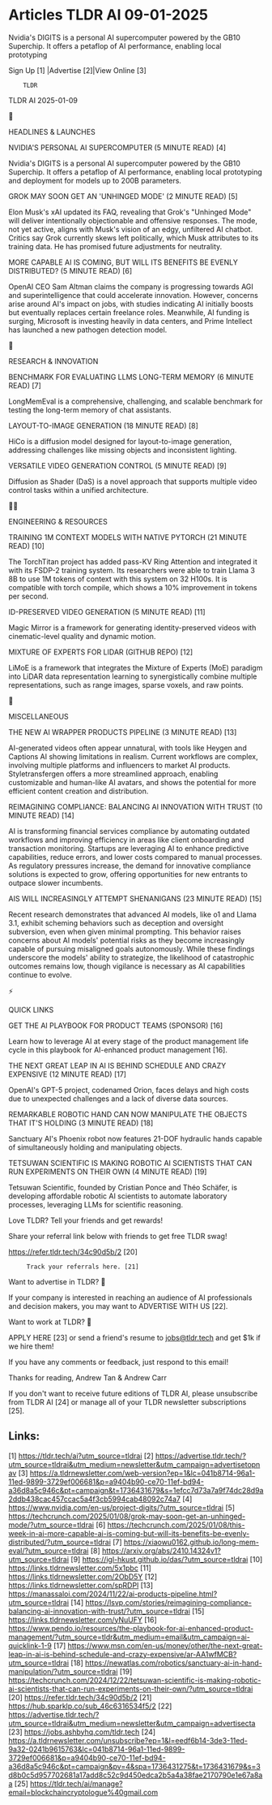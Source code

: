 # Articles TLDR AI 09-01-2025

Nvidia's DIGITS is a personal AI supercomputer powered by the GB10
Superchip. It offers a petaflop of AI performance, enabling local
prototyping ‌ ‌ ‌ ‌ ‌ ‌ ‌ ‌ ‌ ‌ ‌ ‌ ‌ ‌ ‌ ‌ ‌ ‌ ‌ ‌ ‌ ‌ ‌ ‌ ‌ ‌  ‌ ‌ ‌ ‌ ‌ ‌ ‌ ‌ ‌ ‌ ‌ ‌ ‌ ‌ ‌ ‌ ‌ ‌ ‌ ‌ ‌ ‌ ‌ ‌ ‌ ‌ 


 Sign Up [1] |Advertise [2]|View Online [3] 

		TLDR 

TLDR AI 2025-01-09

🚀 

HEADLINES & LAUNCHES

 NVIDIA'S PERSONAL AI SUPERCOMPUTER (5 MINUTE READ) [4] 

 Nvidia's DIGITS is a personal AI supercomputer powered by the GB10
Superchip. It offers a petaflop of AI performance, enabling local
prototyping and deployment for models up to 200B parameters. 

 GROK MAY SOON GET AN 'UNHINGED MODE' (2 MINUTE READ) [5] 

 Elon Musk's xAI updated its FAQ, revealing that Grok's "Unhinged
Mode" will deliver intentionally objectionable and offensive
responses. The mode, not yet active, aligns with Musk's vision of an
edgy, unfiltered AI chatbot. Critics say Grok currently skews left
politically, which Musk attributes to its training data. He has
promised future adjustments for neutrality. 

 MORE CAPABLE AI IS COMING, BUT WILL ITS BENEFITS BE EVENLY
DISTRIBUTED? (5 MINUTE READ) [6] 

 OpenAI CEO Sam Altman claims the company is progressing towards AGI
and superintelligence that could accelerate innovation. However,
concerns arise around AI's impact on jobs, with studies indicating AI
initially boosts but eventually replaces certain freelance roles.
Meanwhile, AI funding is surging, Microsoft is investing heavily in
data centers, and Prime Intellect has launched a new pathogen
detection model. 

🧠 

RESEARCH & INNOVATION

 BENCHMARK FOR EVALUATING LLMS LONG-TERM MEMORY (6 MINUTE READ) [7] 

 LongMemEval is a comprehensive, challenging, and scalable benchmark
for testing the long-term memory of chat assistants. 

 LAYOUT-TO-IMAGE GENERATION (18 MINUTE READ) [8] 

 HiCo is a diffusion model designed for layout-to-image generation,
addressing challenges like missing objects and inconsistent lighting. 

 VERSATILE VIDEO GENERATION CONTROL (5 MINUTE READ) [9] 

 Diffusion as Shader (DaS) is a novel approach that supports multiple
video control tasks within a unified architecture. 

🧑‍💻 

ENGINEERING & RESOURCES

 TRAINING 1M CONTEXT MODELS WITH NATIVE PYTORCH (21 MINUTE READ) [10] 

 The TorchTitan project has added pass-KV Ring Attention and
integrated it with its FSDP-2 training system. Its researchers were
able to train Llama 3 8B to use 1M tokens of context with this system
on 32 H100s. It is compatible with torch compile, which shows a 10%
improvement in tokens per second. 

 ID-PRESERVED VIDEO GENERATION (5 MINUTE READ) [11] 

 Magic Mirror is a framework for generating identity-preserved videos
with cinematic-level quality and dynamic motion. 

 MIXTURE OF EXPERTS FOR LIDAR (GITHUB REPO) [12] 

 LiMoE is a framework that integrates the Mixture of Experts (MoE)
paradigm into LiDAR data representation learning to synergistically
combine multiple representations, such as range images, sparse voxels,
and raw points. 

🎁 

MISCELLANEOUS

 THE NEW AI WRAPPER PRODUCTS PIPELINE (3 MINUTE READ) [13] 

 AI-generated videos often appear unnatural, with tools like Heygen
and Captions AI showing limitations in realism. Current workflows are
complex, involving multiple platforms and influencers to market AI
products. Styletransfergen offers a more streamlined approach,
enabling customizable and human-like AI avatars, and shows the
potential for more efficient content creation and distribution. 

 REIMAGINING COMPLIANCE: BALANCING AI INNOVATION WITH TRUST (10 MINUTE
READ) [14] 

 AI is transforming financial services compliance by automating
outdated workflows and improving efficiency in areas like client
onboarding and transaction monitoring. Startups are leveraging AI to
enhance predictive capabilities, reduce errors, and lower costs
compared to manual processes. As regulatory pressures increase, the
demand for innovative compliance solutions is expected to grow,
offering opportunities for new entrants to outpace slower incumbents. 

 AIS WILL INCREASINGLY ATTEMPT SHENANIGANS (23 MINUTE READ) [15] 

 Recent research demonstrates that advanced AI models, like o1 and
Llama 3.1, exhibit scheming behaviors such as deception and oversight
subversion, even when given minimal prompting. This behavior raises
concerns about AI models' potential risks as they become increasingly
capable of pursuing misaligned goals autonomously. While these
findings underscore the models' ability to strategize, the likelihood
of catastrophic outcomes remains low, though vigilance is necessary as
AI capabilities continue to evolve. 

⚡ 

QUICK LINKS

 GET THE AI PLAYBOOK FOR PRODUCT TEAMS (SPONSOR) [16] 

 Learn how to leverage AI at every stage of the product management
life cycle in this playbook for AI-enhanced product management [16]. 

 THE NEXT GREAT LEAP IN AI IS BEHIND SCHEDULE AND CRAZY EXPENSIVE (12
MINUTE READ) [17] 

 OpenAI's GPT-5 project, codenamed Orion, faces delays and high costs
due to unexpected challenges and a lack of diverse data sources. 

 REMARKABLE ROBOTIC HAND CAN NOW MANIPULATE THE OBJECTS THAT IT'S
HOLDING (3 MINUTE READ) [18] 

 Sanctuary AI's Phoenix robot now features 21-DOF hydraulic hands
capable of simultaneously holding and manipulating objects. 

 TETSUWAN SCIENTIFIC IS MAKING ROBOTIC AI SCIENTISTS THAT CAN RUN
EXPERIMENTS ON THEIR OWN (4 MINUTE READ) [19] 

 Tetsuwan Scientific, founded by Cristian Ponce and Théo Schäfer, is
developing affordable robotic AI scientists to automate laboratory
processes, leveraging LLMs for scientific reasoning. 

Love TLDR? Tell your friends and get rewards!

 Share your referral link below with friends to get free TLDR swag! 

 https://refer.tldr.tech/34c90d5b/2 [20] 

		 Track your referrals here. [21] 

Want to advertise in TLDR? 📰

 If your company is interested in reaching an audience of AI
professionals and decision makers, you may want to ADVERTISE WITH US
[22]. 

Want to work at TLDR? 💼

 APPLY HERE [23] or send a friend's resume to jobs@tldr.tech and get
$1k if we hire them! 

 If you have any comments or feedback, just respond to this email! 

Thanks for reading, 
Andrew Tan & Andrew Carr 

If you don't want to receive future editions of TLDR AI, please
unsubscribe from TLDR AI [24] or manage all of your TLDR newsletter
subscriptions [25]. 

 

Links:
------
[1] https://tldr.tech/ai?utm_source=tldrai
[2] https://advertise.tldr.tech/?utm_source=tldrai&utm_medium=newsletter&utm_campaign=advertisetopnav
[3] https://a.tldrnewsletter.com/web-version?ep=1&lc=041b8714-96a1-11ed-9899-3729ef006681&p=a9404b90-ce70-11ef-bd94-a36d8a5c946c&pt=campaign&t=1736431679&s=1efcc7d73a7a9f74dc28d9a2ddb438cac457ccac5a4f3cb5994cab48092c74a7
[4] https://www.nvidia.com/en-us/project-digits/?utm_source=tldrai
[5] https://techcrunch.com/2025/01/08/grok-may-soon-get-an-unhinged-mode/?utm_source=tldrai
[6] https://techcrunch.com/2025/01/08/this-week-in-ai-more-capable-ai-is-coming-but-will-its-benefits-be-evenly-distributed/?utm_source=tldrai
[7] https://xiaowu0162.github.io/long-mem-eval/?utm_source=tldrai
[8] https://arxiv.org/abs/2410.14324v1?utm_source=tldrai
[9] https://igl-hkust.github.io/das/?utm_source=tldrai
[10] https://links.tldrnewsletter.com/5x1pbc
[11] https://links.tldrnewsletter.com/2ObD5Y
[12] https://links.tldrnewsletter.com/spRDPl
[13] https://manassaloi.com/2024/11/22/ai-products-pipeline.html?utm_source=tldrai
[14] https://lsvp.com/stories/reimagining-compliance-balancing-ai-innovation-with-trust/?utm_source=tldrai
[15] https://links.tldrnewsletter.com/yNuUFY
[16] https://www.pendo.io/resources/the-playbook-for-ai-enhanced-product-management/?utm_source=tldr&utm_medium=email&utm_campaign=ai-quicklink-1-9
[17] https://www.msn.com/en-us/money/other/the-next-great-leap-in-ai-is-behind-schedule-and-crazy-expensive/ar-AA1wfMCB?utm_source=tldrai
[18] https://newatlas.com/robotics/sanctuary-ai-in-hand-manipulation/?utm_source=tldrai
[19] https://techcrunch.com/2024/12/22/tetsuwan-scientific-is-making-robotic-ai-scientists-that-can-run-experiments-on-their-own/?utm_source=tldrai
[20] https://refer.tldr.tech/34c90d5b/2
[21] https://hub.sparklp.co/sub_46c6316534f5/2
[22] https://advertise.tldr.tech/?utm_source=tldrai&utm_medium=newsletter&utm_campaign=advertisecta
[23] https://jobs.ashbyhq.com/tldr.tech
[24] https://a.tldrnewsletter.com/unsubscribe?ep=1&l=eedf6b14-3de3-11ed-9a32-0241b9615763&lc=041b8714-96a1-11ed-9899-3729ef006681&p=a9404b90-ce70-11ef-bd94-a36d8a5c946c&pt=campaign&pv=4&spa=1736431275&t=1736431679&s=3d8b0c5d957702681a17add8c52c9d450edca2b5a4a38fae2170790e1e67a8aa
[25] https://tldr.tech/ai/manage?email=blockchaincryptologue%40gmail.com